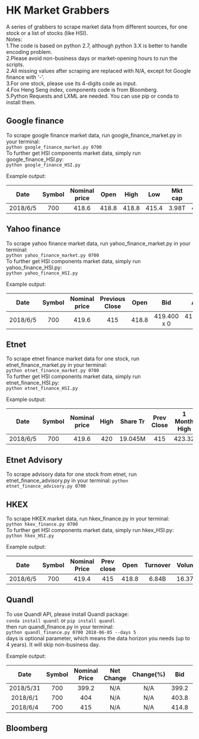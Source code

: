HK Market Grabbers
=
A series of grabbers to scrape market data from different sources, for one stock or a list of stocks (like HSI).        
Notes:      
1.The code is based on python 2.7, although python 3.X is better to handle encoding problem.        
2.Please avoid non-business days or market-opening hours to run the scripts.        
2.All missing values after scraping are replaced with N/A, except fot Google finance with '-'.       
3.For one stock, please use its 4-digits code as input.     
4.Fox Heng Seng index, components code is from Bloomberg.       
5.Python Requests and LXML are needed. You can use pip or conda to install them.        


Google finance
-
To scrape google finance market data, run google_finance_market.py in your terminal:   
`python google_finance_market.py 0700`      
To further get HSI components market data, simply run google_finance_HSI.py:     
`python google_finance_HSI.py`

Example output:  
    
Date|Symbol|Nominal price|Open|High|Low|Mkt cap|P/E ratio|Div yield|Prev close
:-:|:-:|:-:|:-:|:-:|:-:|:-:|:-:|:-:|:-:
2018/6/5|700|418.6|418.8|418.8|415.4|3.98T|40.67|0.21%|415      


Yahoo finance
-
To scrape yahoo finance market data, run yahoo_finance_market.py in your terminal:   
`python yahoo_finance_market.py 0700`       
To further get HSI components market data, simply run yahoo_finance_HSI.py:     
`python yahoo_finance_HSI.py`

Example output:
        
Date|Symbol|Nominal price|Previous Close|Open|Bid|Ask
:-:|:-:|:-:|:-:|:-:|:-:|:-:
2018/6/5|700|419.6|415|418.8|419.400 x 0|419.600 x 0


Etnet
-
To scrape etnet finance market data for one stock, run etnet_finance_market.py in your terminal:   
`python etnet_finance_market.py 0700`       
To further get HSI components market data, simply run etnet_finance_HSI.py:     
`python etnet_finance_HSI.py` 
        
Example output:

Date|Symbol|Nominal price|High|Share Tr|Prev Close|1 Month High|MKT Cap|Low|Turnover|Open
:-:|:-:|:-:|:-:|:-:|:-:|:-:|:-:|:-:|:-:|:-:
2018/6/5|700|419.6|420|19.045M|415|423.32|3,944.030B|415.4|7.962B|418.8
       
       
Etnet Advisory
-
To scrape advisory data for one stock from etnet, run etnet_finance_advisory.py in your terminal:
`python etnet_finance_advisory.py 0700`       


HKEX
-
To scrape HKEX market data, run hkex_finance.py in your terminal:   
`python hkex_finance.py 0700`       
To further get HSI components market data, simply run hkex_HSI.py:          
`python hkex_HSI.py` 

Example output:
        
Date|Symbol|Nominal Price|Prev close|Open|Turnover|Volume|Mkt cap|Bid|Ask|EPS(RMB)
:-:|:-:|:-:|:-:|:-:|:-:|:-:|:-:|:-:|:-:|:-:
2018/6/5|700|419.4|415|418.8|6.84B|16.37M|3,985.84B|419.4|419.6|7.5986


Quandl
-
To use Quandl API, please install Quandl package:       
`conda install quandl` or `pip install quandl`      
then run quandl_finance.py in your terminal:      
`python quandl_finance.py 0700 2018-06-05 --days 5`         
days is optional parameter, which means the data horizon you needs (up to 4 years). It will skip non-business day.

Example output:
        
Date|Symbol|Nominal Price|Net Change|Change(%)|Bid|Ask|P/E(x)|High|Low|Previous Close
:-:|:-:|:-:|:-:|:-:|:-:|:-:|:-:|:-:|:-:|:-:
2018/5/31|700|399.2|N/A|N/A|399.2|399.4|N/A|401.8|395.2|395	
2018/6/1|700|404|N/A|N/A|403.8|404|N/A|404|398.2|399.2
2018/6/4|700|415|N/A|N/A|414.8|415|N/A|415|408.8|404

Bloomberg
-






